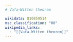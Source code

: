 ```yaml
---
# Vafa–Witten theorem

wikidata: Q10859514
msc_classification: "00"
wikipedia_links:
  - "[[Vafa–Witten theorem]]"
---
```


